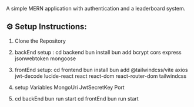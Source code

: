 
A simple MERN application with authentication and a leaderboard system.  

## ⚙️ Setup Instructions:

1. Clone the Repository
2. backEnd setup :
    cd backend
    bun install
    bun add bcrypt cors express jsonwebtoken mongoose

3. frontEnd setup:
    cd frontend
    bun install
    bun add @tailwindcss/vite axios jwt-decode lucide-react react react-dom react-router-dom tailwindcss
4. setup Variables
        MongoUri
        JwtSecretKey
        Port
5. cd backEnd
    bun run start
   cd frontEnd 
    bun run start


